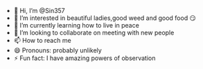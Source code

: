 - 👋 Hi, I’m @Sin357
- 👀 I’m interested in beautiful ladies,good weed and good food 😏
- 🌱 I’m currently learning how to live in peace 
- 💞️ I’m looking to collaborate on meeting with new people 
- 📫 How to reach me 
- 😄 Pronouns: probably unlikely 
- ⚡ Fun fact: I have amazing powers of observation

<!---
Sin357/Sin357 is a ✨ special ✨ repository because its `README.md` (this file) appears on your GitHub profile.
You can click the Preview link to take a look at your changes.
--->
